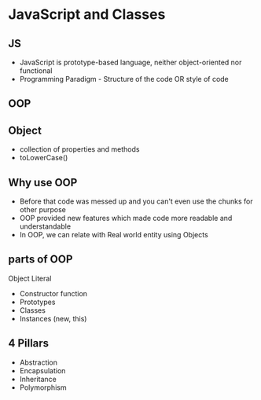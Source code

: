 # JavaScript and Classes

## JS
- JavaScript is prototype-based language, neither object-oriented nor functional
- Programming Paradigm - Structure of the code OR style of code

## OOP

## Object
- collection of properties and methods
- toLowerCase()

## Why use OOP
- Before that code was messed up and you can't even use the chunks for other purpose
- OOP provided new features which made code more readable and understandable
- In OOP, we can relate with Real world entity using Objects

## parts of OOP
Object Literal

- Constructor function
- Prototypes
- Classes
- Instances (new, this)

## 4 Pillars
- Abstraction
- Encapsulation
- Inheritance
- Polymorphism
